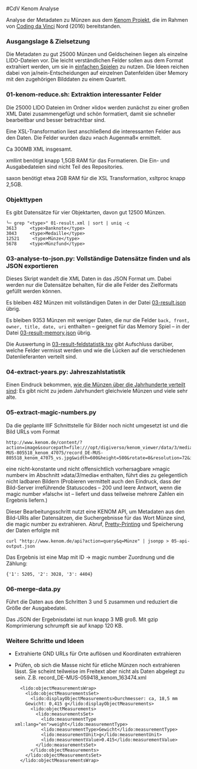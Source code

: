 #CdV Kenom Analyse

Analyse der Metadaten zu Münzen aus dem [Kenom Projekt](http://www.kenom.de), die im Rahmen von [Coding da Vinci](https://codingdavinci.de) Nord (2016) bereitstanden.


### Ausgangslage & Zielsetzung

Die Metadaten zu gut 25000 Münzen und Geldscheinen liegen als einzelne LIDO-Dateien vor. Die leicht verständlichen Felder sollen aus dem Format extrahiert werden, um sie in [einfachen Spielen](https://hackdash.org/projects/57dd5e93d9284f016c047460) zu nutzen.
Die Ideen reichen dabei von ja/nein-Entscheidungen auf einzelnen Datenfelden über Memory mit den zugehörigen Bilddaten zu einem Quartett.


### 01-kenom-reduce.sh: Extraktion interessanter Felder

Die 25000 LIDO Dateien im Ordner »lido« werden zunächst zu einer großen XML Datei zusammengefügt und schön formatiert, damit sie schneller bearbeitbar und besser betrachtbar sind.

Eine XSL-Transformation liest anschließend die interessanten Felder aus den Daten. Die Felder wurden dazu »nach Augenmaß« ermittelt.

Ca 300MB XML insgesamt.

xmllint benötigt knapp 1,5GB RAM für das Formatieren. Die Ein- und Ausgabedateien sind nicht Teil des Repositories.

saxon benötigt etwa 2GB RAM für die XSL Transformation, xsltproc knapp 2,5GB.


### Objekttypen

Es gibt Datensätze für vier Objektarten, davon gut 12500 Münzen.

```
╰─ grep "<type>" 01-result.xml | sort | uniq -c
3613     <type>Banknote</type>
3043     <type>Medaille</type>
12521     <type>Münze</type>
5678     <type>Münzfund</type>
```

### 03-analyse-to-json.py: Vollständige Datensätze finden und als JSON exportieren

Dieses Skript wandelt die XML Daten in das JSON Format um. Dabei werden nur die Datensätze behalten, für die alle Felder des Zielformats gefüllt werden können.

Es bleiben 482 Münzen mit vollständigen Daten in der Datei [03-result.json](blob/master/analyse/03-result.json) übrig.

Es bleiben 9353 Münzen mit weniger Daten, die nur die Felder `back, front, owner, title, date, uri` enthalten – geeignet für das Memory Spiel – in der Datei [03-result-memory.json](blob/master/analyse/03-result-memory.json) übrig.

Die Auswertung in [03-result-feldstatistik.tsv](blob/master/analyse/03-result-feldstatistik.tsv) gibt Aufschluss darüber, welche Felder vermisst werden und wie die Lücken auf die verschiedenen Datenlieferanten verteilt sind.

### 04-extract-years.py: Jahreszahlstatistik

Einen Eindruck bekommen, [wie die Münzen über die Jahrhunderte verteilt sind](blob/master/analyse/04-results-years.tsv): Es gibt nicht zu jedem Jahrhundert gleichviele Münzen und viele sehr alte.


### 05-extract-magic-numbers.py

Da die geplante IIIF Schnittstelle für Bilder noch nicht umgesetzt ist und die Bild URLs vom Format

```
http://www.kenom.de/content/?action=image&sourcepath=file:///opt/digiverso/kenom_viewer/data/3/media/record_DE-MUS-805518_kenom_47075/record_DE-MUS-805518_kenom_47075_vs.jpg&width=600&height=500&rotate=0&resolution=72&ignoreWatermark=true
```

eine nicht-konstante und nicht offensichtlich vorhersagbare »magic number« im Abschnitt »data/_3_/media« enthalten, führt dies zu gelegentlich nicht ladbaren Bildern (Probieren vermittelt auch den Eindruck, dass der Bild-Server irreführende Statuscodes – 200 und leere Antwort, wenn die magic number »falsch« ist – liefert und dass teilweise mehrere Zahlen ein Ergebnis liefern.)

Dieser Bearbeitungsschritt nutzt eine KENOM API, um Metadaten aus den Bild-URIs aller Datensätzen, die Suchergebnisse für das Wort Münze sind, die magic number zu extrahieren. Abruf, [Pretty-Printing](https://jmhodges.github.io/jsonpp/) und Speicherung der Daten erfolgte mit

```
curl "http://www.kenom.de/api?action=query&q=Münze" | jsonpp > 05-api-output.json
```

Das Ergebnis ist eine Map mit ID → magic number Zuordnung und die Zählung:

```
{'1': 5205, '2': 3028, '3': 4404}
```


### 06-merge-data.py

Führt die Daten aus den Schritten 3 und 5 zusammen und reduziert die Größe der Ausgabedatei.

Das JSON der Ergebnisdatei ist nun knapp 3&nbsp;MB groß. Mit gzip Komprimierung schrumpft sie auf knapp 120&nbsp;KB.


### Weitere Schritte und Ideen

* Extrahierte GND URLs für Orte auflösen und Koordinaten extrahieren
* Prüfen, ob sich die Masse nicht für etliche Münzen noch extrahieren lässt. Sie scheint teilweise im Freitext aber nicht als Daten abgelegt zu sein. Z.B. record_DE-MUS-059418_kenom_163474.xml

        <lido:objectMeasurementsWrap>
          <lido:objectMeasurementsSet>
            <lido:displayObjectMeasurements>Durchmesser: ca, 18,5 mm
          Gewicht: 0,415 g</lido:displayObjectMeasurements>
            <lido:objectMeasurements>
              <lido:measurementsSet>
                <lido:measurementType xml:lang="en">weight</lido:measurementType>
                <lido:measurementType>Gewicht</lido:measurementType>
                <lido:measurementUnit>g</lido:measurementUnit>
                <lido:measurementValue>0.415</lido:measurementValue>
              </lido:measurementsSet>
            </lido:objectMeasurements>
          </lido:objectMeasurementsSet>
        </lido:objectMeasurementsWrap>
